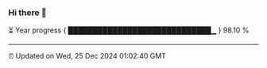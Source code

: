 ### Hi there 👋

⏳ Year progress { █████████████████████████████▁ } 98.10 %

---

⏰ Updated on Wed, 25 Dec 2024 01:02:40 GMT
